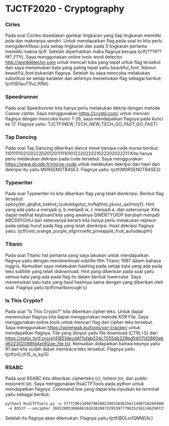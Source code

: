 # TJCTF2020 - Cryptography


### Cirles
Pada soal Circles disediakan gambar lingkaran yang tiap lingkaran memiliki pola dan maknanya sendiri. Untuk mendapatkan flag pada soal ini kita perlu mengidentifikasi pola setiap lingkaran dan pada 5 lingkaran pertama memiliki makna tjctf. Setelah diperhatikan maka flagnya berupa tjctf{???#??f#?_f??t}.
Saya menggunakan online tools word detector http://worddetector.com untuk mencari kata yang tepat untuk flag tersebut dan saya menemukan kata yang paling tepat yaitu beautiful_font. Namun beautiful_font bukanlah flagnya. Setelah itu saya mencoba melakukan substitusi ke setiap karakter dan akhirnya menemukan flag sebagai berikut: tjctf{B3auT1ful_f0Nt}

### Speedrunner
Pada soal Speedrunner kita hanya perlu melakukan dekrip dengan metode Caesar cipher. Saya menggunakan https://cryptii.com/ untuk mencari flagnya dengan mencoba kunci 1-26, saya mendapatkan flagnya pada kunci ke 17. Flagnya yaitu: TJCTF{NEW_TECH_NEW_TECH_GO_FAST_GO_FAST}

### Tap Dancing
Pada soal Tap Dancing diberikan dance move berupa code morse berikut: 1101111102120222020120111110101222022221022202022211.Kita hanya perlu melakukan dekripsi pada code tersebut. Saya menggunakan https://www.dcode.fr/morse-code untuk melakukan dekripsi dan hasil dari dekripsi itu yaitu M0RSEN0TB4SE3. Flagnya yaitu: tjctf{M0RSEN0TB4SE3}


### Typewriter
Pada soal Typewriter ini kita diberikan flag yang telah dienkripsi.
Berikut flag tersebut: zpezy{ktr_gkqfut_hxkhst_tyukokkgotyt_hoftqhhst_ykxoz_qxilrtxiyf}. Hint yang ada yaitu a menjadi q, b menjadi w, c menjadi e, dan seterusnya. Kita dapat melihat keyboard kita yang awalnya QWERTYUIOP berubah menjadi ABCDEFGHIJ dan seterusnya berarti kita hanya perlu melakukan replace pada setiap huruf pada flag yang telah dienkripsi. Hasil dekripsi flagnya yaitu:
tjctf{red_orange_purple_efgrirroefe_pineapple_fruit_auhsdeupfn}


### Titanic
Pada soal Titanic hal pertama yang saya lakukan untuk mendapatkan flagnya yaitu dengan mendownload subtitle film Titanic 1997 dalam bahasa inggris. Kemudian saya melakukan hashing pada setiap kata yang ada pada teks subtitle yang telah didownload. Hint yang diberikan pada soal yaitu semua kata yang ada pada flag itu dalam bentuk lowercase. Saya menemukan satu kata yang hasil hashnya sama dengan yang diberikan oleh soal. Flagnya yaitu tjctf{marlborough's}


### Is This Crypto?
Pada soal “Is This Crypto?” kita diberikan cipher teks. Untuk dapat menemukan flagnya kita dapat menggunakan metode XOR File. Saya menggunakan online tools untuk mencari flag dari cipher teks tersebut. Saya menggunakan https://wiremask.eu/tools/xor-cracker/ untuk mendapatkan flagnya. File yang diinput yaitu file download (CTRL+S) dari https://static.tjctf.org/e141851decd4f7afab034c7055db229bd54011d2860ebd622302088fd4e062ae_file.txt. Kemudian didapatkan bahwa keynya yaitu 91 dan kita sudah dapat membaca teks tersebut. Flagnya yaitu tjctf{n0_th15_is_kyl3}

### RSABC
Pada soal RSABC kita diberikan cipherteks (c), totient (n), dan public exponent (e). Saya menggunakan RsaCTFTools pada python untuk mendapatkan flagnya. Command line yang dapat kita inputkan ke terminal yaitu sebagai berikut:
```sh
python3 RsaCTFTools.py –n 57772961349879658023983283615621490728299498090674385733830087914838280699121
 -e 65537 –-uncipher 36913885366666102438288732953977798352561146298725524881805840497762448828130
```
Setelah itu flagnya akan ditemukan. Flagnya yaitu tjctf{BOLm1QMWi3c}

